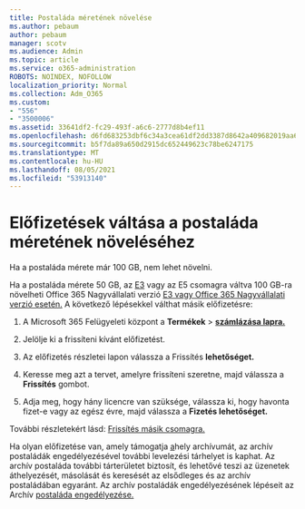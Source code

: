 ```yaml
---
title: Postaláda méretének növelése
ms.author: pebaum
author: pebaum
manager: scotv
ms.audience: Admin
ms.topic: article
ms.service: o365-administration
ROBOTS: NOINDEX, NOFOLLOW
localization_priority: Normal
ms.collection: Adm_O365
ms.custom:
- "556"
- "3500006"
ms.assetid: 33641df2-fc29-493f-a6c6-2777d8b4ef11
ms.openlocfilehash: d6fd683253dbf6c34a3cea61df2dd3387d8642a409682019aa62ef3b619e84aa
ms.sourcegitcommit: b5f7da89a650d2915dc652449623c78be6247175
ms.translationtype: MT
ms.contentlocale: hu-HU
ms.lasthandoff: 08/05/2021
ms.locfileid: "53913140"
---
```

# <a name="switch-subscriptions-to-increase-mailbox-size"></a>Előfizetések váltása a postaláda méretének növeléséhez

Ha a postaláda mérete már 100 GB, nem lehet növelni.
  
Ha a postaláda mérete 50 GB, az [E3](https://products.office.com/business/office-365-enterprise-e3-business-software) vagy az E5 csomagra váltva 100 GB-ra növelheti Office 365 Nagyvállalati verzió [E3 vagy Office 365 Nagyvállalati verzió esetén.](https://products.office.com/business/office-365-enterprise-e5-business-software) A következő lépésekkel válthat másik előfizetésre:
  
1. A Microsoft 365 Felügyeleti központ a **Termékek** \> **[számlázása lapra.](https://go.microsoft.com/fwlink/p/?linkid=842054)**

2. Jelölje ki a frissíteni kívánt előfizetést.

3. Az előfizetés részletei lapon válassza a Frissítés **lehetőséget.**

4. Keresse meg azt a tervet, amelyre frissíteni szeretne, majd válassza a **Frissítés** gombot.

5. Adja meg, hogy hány licencre van szüksége, válassza ki, hogy havonta fizet-e vagy az egész évre, majd válassza a **Fizetés lehetőséget.**

További részletekért lásd: [Frissítés másik csomagra.](https://docs.microsoft.com/microsoft-365/commerce/subscriptions/upgrade-to-different-plan)

Ha olyan előfizetése van, amely támogatja [a](https://docs.microsoft.com/office365/servicedescriptions/exchange-online-archiving-service-description/exchange-online-archiving-service-description)hely archívumát, az archív postaládák engedélyezésével további levelezési tárhelyet is kaphat. Az archív postaláda további tárterületet biztosít, és lehetővé teszi az üzenetek áthelyezését, másolását és keresését az elsődleges és az archív postaládában egyaránt. Az archív postaládák engedélyezésének lépéseit az Archív [postaláda engedélyezése.](https://docs.microsoft.com/microsoft-365/compliance/enable-archive-mailboxes)